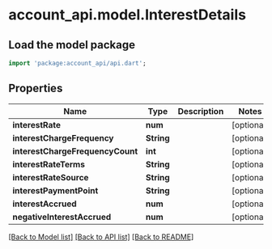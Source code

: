 # account_api.model.InterestDetails

## Load the model package
```dart
import 'package:account_api/api.dart';
```

## Properties
Name | Type | Description | Notes
------------ | ------------- | ------------- | -------------
**interestRate** | **num** |  | [optional] 
**interestChargeFrequency** | **String** |  | [optional] 
**interestChargeFrequencyCount** | **int** |  | [optional] 
**interestRateTerms** | **String** |  | [optional] 
**interestRateSource** | **String** |  | [optional] 
**interestPaymentPoint** | **String** |  | [optional] 
**interestAccrued** | **num** |  | [optional] 
**negativeInterestAccrued** | **num** |  | [optional] 

[[Back to Model list]](../README.md#documentation-for-models) [[Back to API list]](../README.md#documentation-for-api-endpoints) [[Back to README]](../README.md)


